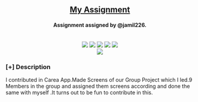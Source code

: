 <h2 align="center"><u>My Assignment</u></h2>

<h4 align="center"> Assignment assigned by @jamil226. </h4>

<p align="center">
<br>
    <img src="https://img.shields.io/badge/Author-Muhammad Talha-magenta?style=flat-square">
    <img src="https://img.shields.io/badge/Open%20Source-No-orange?style=flat-square">
    <img src="https://img.shields.io/badge/Maintained-No-cyan?style=flat-square">
    <img src="https://img.shields.io/badge/Made%20In-Pakistan-green?style=flat-square">
    <img src="https://img.shields.io/badge/Written%20In-XML,Kotlin-blue?style=flat-square">
<br>
    <img src="https://github-readme-stats.vercel.app/api/pin/?username=MTalhaofc&repo=Myassignment&theme=synthwave">
</p>

### [+] Description
I contributed in Carea App.Made Screens of our Group Project which I led.9 Members in the group and assigned them screens according and done the same with myself .It turns out to be fun to contribute in this.

